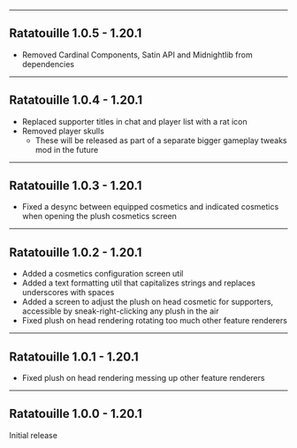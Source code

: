 ------------------------------------------------------
Ratatouille 1.0.5 - 1.20.1
------------------------------------------------------
- Removed Cardinal Components, Satin API and Midnightlib from dependencies

------------------------------------------------------
Ratatouille 1.0.4 - 1.20.1
------------------------------------------------------
- Replaced supporter titles in chat and player list with a rat icon
- Removed player skulls
  - These will be released as part of a separate bigger gameplay tweaks mod in the future

------------------------------------------------------
Ratatouille 1.0.3 - 1.20.1
------------------------------------------------------
- Fixed a desync between equipped cosmetics and indicated cosmetics when opening the plush cosmetics screen

------------------------------------------------------
Ratatouille 1.0.2 - 1.20.1
------------------------------------------------------
- Added a cosmetics configuration screen util
- Added a text formatting util that capitalizes strings and replaces underscores with spaces
- Added a screen to adjust the plush on head cosmetic for supporters, accessible by sneak-right-clicking any plush in the air
- Fixed plush on head rendering rotating too much other feature renderers

------------------------------------------------------
Ratatouille 1.0.1 - 1.20.1
------------------------------------------------------
- Fixed plush on head rendering messing up other feature renderers

------------------------------------------------------
Ratatouille 1.0.0 - 1.20.1
------------------------------------------------------
Initial release